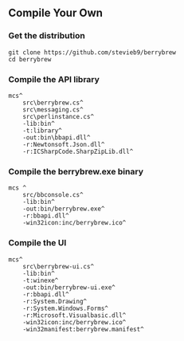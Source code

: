 ## Compile Your Own 

### Get the distribution

    git clone https://github.com/stevieb9/berrybrew
    cd berrybrew
  
### Compile the API library

    mcs^
        src\berrybrew.cs^
        src\messaging.cs^
        src\perlinstance.cs^
        -lib:bin^
        -t:library^
        -out:bin\bbapi.dll^
        -r:Newtonsoft.Json.dll^
        -r:ICSharpCode.SharpZipLib.dll^ 

### Compile the berrybrew.exe binary

    mcs ^
        src/bbconsole.cs^
        -lib:bin^
        -out:bin/berrybrew.exe^
        -r:bbapi.dll^
        -win32icon:inc/berrybrew.ico^

### Compile the UI

    mcs^
        src\berrybrew-ui.cs^
        -lib:bin^
        -t:winexe^
        -out:bin/berrybrew-ui.exe^
        -r:bbapi.dll^
        -r:System.Drawing^
        -r:System.Windows.Forms^
        -r:Microsoft.Visualbasic.dll^
        -win32icon:inc/berrybrew.ico^
        -win32manifest:berrybrew.manifest^
